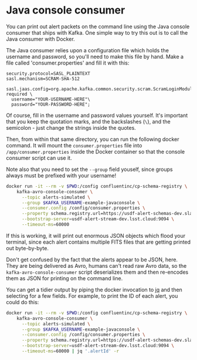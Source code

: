 # Java console consumer #

You can print out alert packets on the command line using the Java console consumer that ships with Kafka.
One simple way to try this out is to call the Java consumer with Docker.

The Java consumer relies upon a configuration file which holds the username and password, so you'll need to make this file by hand.
Make a file called 'consumer.properties' and fill it with this:

```
security.protocol=SASL_PLAINTEXT
sasl.mechanism=SCRAM-SHA-512

sasl.jaas.config=org.apache.kafka.common.security.scram.ScramLoginModule required \
  username="YOUR-USERNAME-HERE"\
  password="YOUR-PASSWORD-HERE";
```

Of course, fill in the username and password values yourself.
It's important that you keep the quotation marks, and the backslashes (`\`), and the semicolon - just change the strings inside the quotes.

Then, from within that same directory, you can run the following docker command.
It will mount the `consumer.properties` file into `/app/consumer.properties` inside the Docker container so that the console consumer script can use it.

Note also that you need to set the `--group` field youself, since groups always must be prefixed with your username!

```sh
docker run -it --rm -v $PWD:/config confluentinc/cp-schema-registry \
    kafka-avro-console-consumer \
      --topic alerts-simulated \
      --group $KAFKA_USERNAME-example-javaconsole \
      --consumer.config /config/consumer.properties \
      --property schema.registry.url=https://usdf-alert-schemas-dev.slac.stanford.edu \
      --bootstrap-server=usdf-alert-stream-dev.lsst.cloud:9094 \
      --timeout-ms=60000
```

If this is working, it will print out enormous JSON objects which flood your terminal, since each alert contains multiple FITS files that are getting printed out byte-by-byte.

Don't get confused by the fact that the alerts appear to be JSON, here.
They are being delivered as Avro, humans can't read raw Avro data, so the `kafka-avro-console-consumer` script deserializes them and then re-encodes them as JSON for printing on the command line.

You can get a tidier output by piping the docker invocation to [jq](https://stedolan.github.io/jq/) and then selecting for a few fields. For example, to print the ID of each alert, you could do this:

```sh
docker run -it --rm -v $PWD:/config confluentinc/cp-schema-registry \
    kafka-avro-console-consumer \
      --topic alerts-simulated \
      --group $KAFKA_USERNAME-example-javaconsole \
      --consumer.config /config/consumer.properties \
      --property schema.registry.url=https://usdf-alert-schemas-dev.slac.stanford.edu\
      --bootstrap-server=usdf-alert-stream-dev.lsst.cloud:9094 \
      --timeout-ms=60000 | jq '.alertId' -r
```
